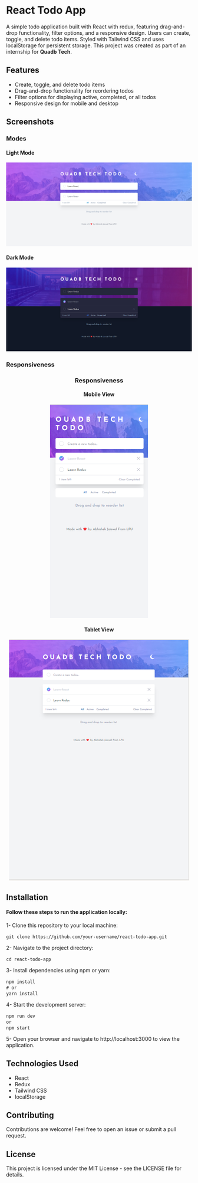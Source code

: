# React Todo App
A simple todo application built with React with redux, featuring drag-and-drop functionality, filter options, and a responsive design. Users can create, toggle, and delete todo items. Styled with Tailwind CSS and uses localStorage for persistent storage.
This project was created as part of an internship for __Quadb Tech__.

## Features
- Create, toggle, and delete todo items
- Drag-and-drop functionality for reordering todos
- Filter options for displaying active, completed, or all todos
- Responsive design for mobile and desktop

## Screenshots
### Modes 
#### Light Mode
![Screenshot](screenshot/Screenshot_white.png)
#### Dark Mode
![Screenshot](screenshot/Screenshot_back.png)
### Responsiveness
<div style="text-align: center;">
  <h3>Responsiveness</h3>
  
  <h4>Mobile View</h4>
  <img src="screenshot/Screenshot_Mobile.png" alt="Mobile View" style="display: inline-block; max-width: 100%; height: auto;">
  
  <h4>Tablet View</h4>
  <img src="screenshot/Screenshot_tab.png" alt="Tablet View" style="display: inline-block; max-width: 100%; height: auto;">
</div>

## Installation

#### Follow these steps to run the application locally:

1- Clone this repository to your local machine:
```
git clone https://github.com/your-username/react-todo-app.git
```

2- Navigate to the project directory:
```
cd react-todo-app
```

3- Install dependencies using npm or yarn:
```
npm install
# or
yarn install
```

4- Start the development server:
```
npm run dev
or
npm start
```

5- Open your browser and navigate to http://localhost:3000 to view the application.

## Technologies Used

- React
- Redux
- Tailwind CSS
- localStorage

## Contributing

Contributions are welcome! Feel free to open an issue or submit a pull request.

## License
This project is licensed under the MIT License - see the LICENSE file for details.
